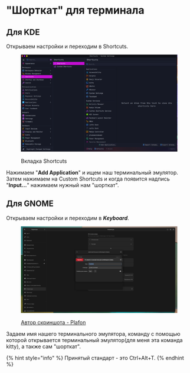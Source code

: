 # "Шорткат" для терминала

## Для KDE

Открываем настройки и переходим в Shortcuts.

<figure><img src="../../.gitbook/assets/image.png" alt=""><figcaption><p>Вкладка Shortcuts</p></figcaption></figure>

Нажимаем "**Add Application**" и ищем наш терминальный эмулятор. Затем нажимаем на Custom Shortcuts и когда появится надпись "**Input...**" нажимаем нужный нам "шорткат".

## Для GNOME

Открываем настройки и переходим в _**Keyboard**_.&#x20;

<figure><img src="../../.gitbook/assets/image (1).png" alt=""><figcaption><p><a href="https://www.youtube.com/@PLAFON20">Автор скриншота - Plafon</a></p></figcaption></figure>

Задаем имя нашего терминального эмулятора, команду с помощью которой открывается терминальный эмулятор(для меня эта команда kitty), а также сам "шорткат".

{% hint style="info" %}
Принятый стандарт - это Ctrl+Alt+T.&#x20;
{% endhint %}
